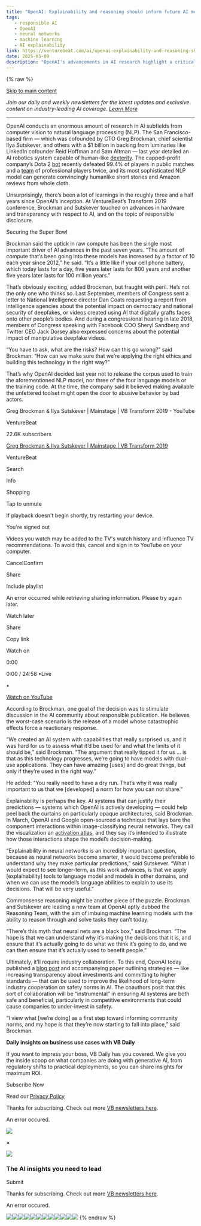 ```yaml
---
title: "OpenAI: Explainability and reasoning should inform future AI models ◆ VentureBeat"
tags:
   - responsible AI
   - OpenAI
   - neural networks
   - machine learning
   - AI explainability
link: https://venturebeat.com/ai/openai-explainability-and-reasoning-should-inform-future-ai-models/
date: 2025-05-09
description: "OpenAI's advancements in AI research highlight a critical focus on explainability and ethical deployment to mitigate risks associated with powerful AI systems. The firm emphasizes the need for transparency in model architectures, illustrated through their activation atlas technique. The ongoing strategy aims to cultivate community norms around responsible AI publication due to concerns over dual-use technologies, such as deepfakes. Collaborative industry efforts are deemed essential for enhancing safety standards, ensuring that AI applications remain beneficial while preventing misuse. This approach signals a proactive stance in developing AI systems that are not only innovative but also ethically grounded."
---
```

{% raw %}

[Skip to main content](https://venturebeat.com/ai/openai-explainability-and-reasoning-should-inform-future-ai-models/#primary)

_Join our daily and weekly newsletters for the latest updates and exclusive content on industry-leading AI coverage. [Learn More](https://venturebeat.com/newsletters/?utm_source=VBsite&utm_medium=desktopNav)_

* * *

OpenAI conducts an enormous amount of research in AI subfields from computer vision to natural language processing (NLP). The San Francisco-based firm — which was cofounded by CTO Greg Brockman, chief scientist Ilya Sutskever, and others with a $1 billion in backing from luminaries like LinkedIn cofounder Reid Hoffman and Sam Altman — last year detailed an AI robotics system capable of human-like [dexterity](https://venturebeat.com/2018/07/30/openais-state-of-the-art-system-gives-robots-humanlike-dexterity/). The capped-profit company’s Dota 2 [bot](https://venturebeat.com/2019/04/13/openai-five-defeats-a-team-of-professional-dota-2-players/) recently defeated 99.4% of players in public matches and a [team](https://venturebeat.com/2019/04/13/openai-five-defeats-a-team-of-professional-dota-2-players/) of professional players twice, and its most sophisticated NLP model can generate convincingly humanlike short stories and Amazon reviews from whole cloth.

Unsurprisingly, there’s been a lot of learnings in the roughly three and a half years since OpenAI’s inception. At VentureBeat’s Transform 2019 conference, Brockman and Sutskever touched on advances in hardware and transparency with respect to AI, and on the topic of responsible disclosure.

Securing the Super Bowl

Brockman said the uptick in raw compute has been the single most important driver of AI advances in the past seven years. “The amount of compute that’s been going into these models has increased by a factor of 10 each year since 2012,” he said. “It’s a little like if your cell phone battery, which today lasts for a day, five years later lasts for 800 years and another five years later lasts for 100 million years.”

That’s obviously exciting, added Brockman, but fraught with peril. He’s not the only one who thinks so. Last September, members of Congress sent a letter to National Intelligence director Dan Coats requesting a report from intelligence agencies about the potential impact on democracy and national security of deepfakes, or videos created using AI that digitally grafts faces onto other people’s bodies. And during a congressional hearing in late 2018, members of Congress speaking with Facebook COO Sheryl Sandberg and Twitter CEO Jack Dorsey also expressed concerns about the potential impact of manipulative deepfake videos.

“You have to ask, what are the risks? How can this go wrong?” said Brockman. “How can we make sure that we’re applying the right ethics and building this technology in the right way?”

That’s why OpenAI decided last year not to release the corpus used to train the aforementioned NLP model, nor three of the four language models or the training code. At the time, the company said it believed making available the unfettered toolset might open the door to abusive behavior by bad actors.

Greg Brockman & Ilya Sutskever \| Mainstage \| VB Transform 2019 - YouTube

VentureBeat

22.6K subscribers

[Greg Brockman & Ilya Sutskever \| Mainstage \| VB Transform 2019](https://www.youtube.com/watch?v=-j_48VkO8cs)

VentureBeat

Search

Info

Shopping

Tap to unmute

If playback doesn't begin shortly, try restarting your device.

You're signed out

Videos you watch may be added to the TV's watch history and influence TV recommendations. To avoid this, cancel and sign in to YouTube on your computer.

CancelConfirm

Share

Include playlist

An error occurred while retrieving sharing information. Please try again later.

Watch later

Share

Copy link

Watch on

0:00

0:00 / 24:58
•Live

•

[Watch on YouTube](https://www.youtube.com/watch?v=-j_48VkO8cs "Watch on YouTube")

According to Brockman, one goal of the decision was to stimulate discussion in the AI community about responsible publication. He believes the worst-case scenario is the release of a model whose catastrophic effects force a reactionary response.

“We created an AI system with capabilities that really surprised us, and it was hard for us to assess what it’d be used for and what the limits of it should be,” said Brockman. “The argument that really tipped it for us … is that as this technology progresses, we’re going to have models with dual-use applications. They can have amazing \[uses\] and do great things, but only if they’re used in the right way.”

He added: “You really need to have a dry run. That’s why it was really important to us that we \[developed\] a norm for how you can not share.”

Explainability is perhaps the key. AI systems that can justify their predictions — systems which OpenAI is actively developing — could help peel back the curtains on particularly opaque architectures, said Brockman. In March, OpenAI and Google open-sourced a technique that lays bare the component interactions within image-classifying neural networks. They call the visualization an [activation atlas](https://venturebeat.com/2019/03/06/openai-and-google-detail-activation-atlases-a-technique-for-visualizing-ai-decision-making/), and they say it’s intended to illustrate how those interactions shape the model’s decision-making.

“Explainability in neural networks is an incredibly important question, because as neural networks become smarter, it would become preferable to understand why they make particular predictions,” said Sutskever. “What I would expect to see longer-term, as this work advances, is that we apply \[explainability\] tools to language model and models in other domains, and when we can use the model’s language abilities to explain to use its decisions. That will be very useful.”

Commonsense reasoning might be another piece of the puzzle. Brockman and Sutskever are leading a new team at OpenAI aptly dubbed the Reasoning Team, with the aim of imbuing machine learning models with the ability to reason through and solve tasks they can’t today.

“There’s this myth that neural nets are a black box,” said Brockman. “The hope is that we can understand why it’s making the decisions that it is, and ensure that it’s actually going to do what we think it’s going to do, and we can then ensure that it’s actually used to benefit people.”

Ultimately, it’ll require industry collaboration. To this end, OpenAI today published a [blog post](https://openai.com/blog/cooperation-on-safety/) and accompanying paper outlining strategies — like increasing transparency about investments and committing to higher standards — that can be used to improve the likelihood of long-term industry cooperation on safety norms in AI. The coauthors posit that this sort of collaboration will be “instrumental” in ensuring AI systems are both safe and beneficial, particularly in competitive environments that could cause companies to under-invest in safety.

“I view what \[we’re doing\] as a first step toward informing community norms, and my hope is that they’re now starting to fall into place,” said Brockman.

**Daily insights on business use cases with VB Daily**

If you want to impress your boss, VB Daily has you covered. We give you the inside scoop on what companies are doing with generative AI, from regulatory shifts to practical deployments, so you can share insights for maximum ROI.

Subscribe Now

Read our [Privacy Policy](https://venturebeat.com/terms-of-service/)

Thanks for subscribing. Check out more [VB newsletters here](https://venturebeat.com/newsletters/).


An error occured.

![](https://venturebeat.com/wp-content/themes/vb-news/brand/img/vb-daily-phone.png)

×

![](https://venturebeat.com/wp-content/themes/vb-news/brand/img/AI-Weekly.png)

### The AI insights you need to lead

Submit

Thanks for subscribing. Check out more [VB newsletters here](https://venturebeat.com/newsletters/).


An error occured.

![](https://pixel.wp.com/g.gif?v=ext&blog=126020344&post=2513040&tz=-7&srv=venturebeat.com&hp=vip&j=1%3A14.5&host=venturebeat.com&ref=&fcp=0&rand=0.012923553190447024)![](https://ids4.ad.gt/api/v1/ip_match?id=AU1D-0100-001746802544-2L2EWWHV-2HWM)![](https://secure.adnxs.com/getuid?https://ids.ad.gt/api/v1/match?id=AU1D-0100-001746802544-2L2EWWHV-2HWM&adnxs_id=$UID&gdpr=0)![](https://u.openx.net/w/1.0/cm?id=998eaf06-9905-4eae-9e26-9fac75960c53&r=https%3A%2F%2Fids.ad.gt%2Fapi%2Fv1%2Fopenx%3Fopenx_id%3D%7BOPENX_ID%7D%26id%3DAU1D-0100-001746802544-2L2EWWHV-2HWM%26auid%3DAU1D-0100-001746802544-2L2EWWHV-2HWM)![](https://image2.pubmatic.com/AdServer/UCookieSetPug?rd=https%3A%2F%2Fids.ad.gt%2Fapi%2Fv1%2Fpbm_match%3Fpbm%3D%23PM_USER_ID%26id%3DAU1D-0100-001746802544-2L2EWWHV-2HWM)![](https://token.rubiconproject.com/token?pid=50242&puid=AU1D-0100-001746802544-2L2EWWHV-2HWM&gdpr=0)![](https://match.adsrvr.org/track/cmf/generic?ttd_pid=8gkxb6n&ttd_tpi=1&ttd_puid=AU1D-0100-001746802544-2L2EWWHV-2HWM&gdpr=0)![](https://pixel.tapad.com/idsync/ex/receive?partner_id=3185&partner_device_id=AU1D-0100-001746802544-2L2EWWHV-2HWM&partner_url=https://ids.ad.gt%2Fapi%2Fv1%2Ftapad_match%3Fid%3DAU1D-0100-001746802544-2L2EWWHV-2HWM%26tapad_id%3D%24%7BTA_DEVICE_ID%7D)![](https://cm.g.doubleclick.net/pixel?google_nid=audigent_w_appnexus_3985&google_cm&google_sc&google_ula=450542624&id=AU1D-0100-001746802544-2L2EWWHV-2HWM)![](https://d.turn.com/r/dd/id/L2NzaWQvMS9jaWQvMTc0ODI0MTY1OC90LzA/url/https%3A%2F%2Fids.ad.gt%2Fapi%2Fv1%2Famo_match%3Fturn_id%3D%24!%7BTURN_UUID%7D%26id%3DAU1D-0100-001746802544-2L2EWWHV-2HWM)![](https://sync.go.sonobi.com/us?https://ids.ad.gt/api/v1/son_match?id=AU1D-0100-001746802544-2L2EWWHV-2HWM&uid=[UID]&gdpr=0)![](https://ids.ad.gt/api/v1/g_hosted?id=AU1D-0100-001746802544-2L2EWWHV-2HWM)
{% endraw %}

